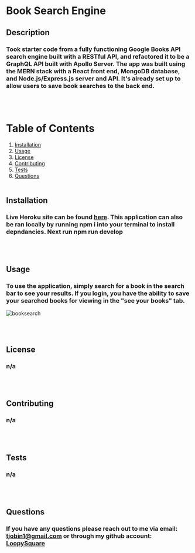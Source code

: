 # Book Search Engine
## Description
### Took starter code from a fully functioning Google Books API search engine built with a RESTful API, and refactored it to be a GraphQL API built with Apollo Server. The app was built using the MERN stack with a React front end, MongoDB database, and Node.js/Express.js server and API. It's already set up to allow users to save book searches to the back end.
<br><br>
# Table of Contents
1. [Installation](#installation)
2. [Usage](#usage)
3. [License](#license)
4. [Contributing](#contributing)
5. [Tests](#tests)
6. [Questions](#questions)
<br><br>
## Installation
### Live Heroku site can be found [here](https://aqueous-tundra-97926.herokuapp.com/). This application can also be ran locally by running npm i into your terminal to install depndancies. Next run npm run develop 
<br><br>
## Usage
### To use the application, simply search for a book in the search bar to see your results. If you login, you have the ability to save your searched books for viewing in the "see your books" tab. 
![booksearch](https://user-images.githubusercontent.com/85306141/145286173-4e3f1924-f4ca-4d77-8bfe-a6d4044edcfb.PNG)


<br><br>
## License
### n/a
<br><br>
## Contributing
### n/a
<br><br>
## Tests
### n/a
<br><br>
## Questions
### If you have any questions please reach out to me via email: tjobin1@gmail.com or through my github account: [LoopySquare](https://github.com/LoopySquare)
